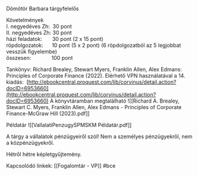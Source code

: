 Dömötör Barbara tárgyfelelős

Követelmények  
I. negyedéves Zh:  30 pont  
II. negyedéves Zh: 30 pont  
házi feladatok:       30 pont (2 x 15 pont)  
röpdolgozatok:      10 pont (5 x 2 pont) (6 röpdolgozatból az 5 legjobbat vesszük figyelembe)  
összesen:              100 pont

Tankönyv: Richard Brealey, Stewart Myers, Franklin Allen, Alex Edmans: Principles of Corporate Finance (2022). Elérhető VPN használatával a 14. kiadás:  [](http://ebookcentral.proquest.com/lib/corvinus/detail.action?docID=6953660)[http://ebookcentral.proquest.com/lib/corvinus/detail.action?docID=6953660](http://ebookcentral.proquest.com/lib/corvinus/detail.action?docID=6953660)
A könyvtáramban megtalálható
![[Richard A. Brealey, Stewart C. Myers, Franklin Allen, Alex Edmans - Principles of Corporate Finance-McGraw Hill (2023).pdf]]

Példatár
![[VallalatiPenzugySPMSKM Példatár.pdf]]

A tárgy a vállalatok pénzügyeiről szól! Nem a személyes pénzügyekről, nem a közpénzügyekről.

Hétről hétre képletgyűjtemény.


Kapcsolódó linkek:
[[Fogalomtár - VP]]
#bce
